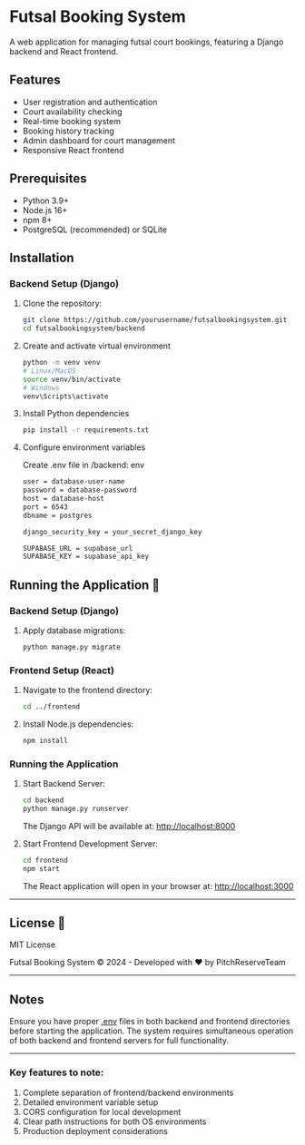 # Futsal Booking System

A web application for managing futsal court bookings, featuring a Django backend and React frontend.

<!-- ![System Architecture](https://via.placeholder.com/800x400.png?text=Django+React+Full-Stack) -->

## Features
- User registration and authentication
- Court availability checking
- Real-time booking system
- Booking history tracking
- Admin dashboard for court management
- Responsive React frontend

## Prerequisites
- Python 3.9+
- Node.js 16+
- npm 8+
- PostgreSQL (recommended) or SQLite

## Installation

### Backend Setup (Django)
1. Clone the repository:
   ```bash
   git clone https://github.com/yourusername/futsalbookingsystem.git
   cd futsalbookingsystem/backend

2. Create and activate virtual environment

    ```bash
    python -m venv venv
    # Linux/MacOS
    source venv/bin/activate
    # Windows
    venv\Scripts\activate
    ``` 
3. Install Python dependencies
    ```bash
    pip install -r requirements.txt
    ```

4. Configure environment variables

    Create .env file in /backend:
env
    ```bash
    user = database-user-name
    password = database-password
    host = database-host
    port = 6543
    dbname = postgres

    django_security_key = your_secret_django_key

    SUPABASE_URL = supabase_url
    SUPABASE_KEY = supabase_api_key
    ```
## Running the Application 🚀

### Backend Setup (Django)

1. Apply database migrations:
    ```bash
    python manage.py migrate
    ```

### Frontend Setup (React)

1. Navigate to the frontend directory:
    ```bash
    cd ../frontend
    ```
2. Install Node.js dependencies:
    ```bash
    npm install
    ```

### Running the Application

1. Start Backend Server:
    ```bash
    cd backend
    python manage.py runserver
    ```
    The Django API will be available at: [http://localhost:8000](http://localhost:8000)

2. Start Frontend Development Server:
    ```bash
    cd frontend
    npm start
    ```
    The React application will open in your browser at: [http://localhost:3000](http://localhost:3000)

---

## License 📄

MIT License

Futsal Booking System © 2024 - Developed with ❤️ by PitchReserveTeam

---

## Notes

Ensure you have proper [.env](http://_vscodecontentref_/2) files in both backend and frontend directories before starting the application. The system requires simultaneous operation of both backend and frontend servers for full functionality.

---

### Key features to note:

1. Complete separation of frontend/backend environments
2. Detailed environment variable setup
3. CORS configuration for local development
4. Clear path instructions for both OS environments
5. Production deployment considerations